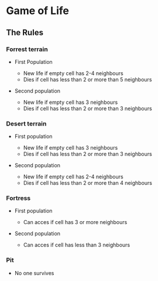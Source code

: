 # Game of Life 

## The Rules

### Forrest terrain
* First Population
    - New life if empty cell has 2-4 neighbours
    - Dies if cell has less than 2 or more than 5 neighbours

* Second population
    - New life if empty cell has 3 neighbours
    - Dies if cell has less than 2 or more than 3 neighbours


### Desert terrain
* First population
    - New life if empty cell has 3 neighbours
    - Dies if cell has less than 2 or more than 3 neighbours

* Second population
    - New life if empty cell has 2-4 neighbours
    - Dies if cell has less than 2 or more than 4 neighbours

### Fortress
* First population 
    - Can acces if cell has 3 or more neighbours

* Second population 
    - Can acces if cell has less than 3 neighbours

### Pit
* No one survives